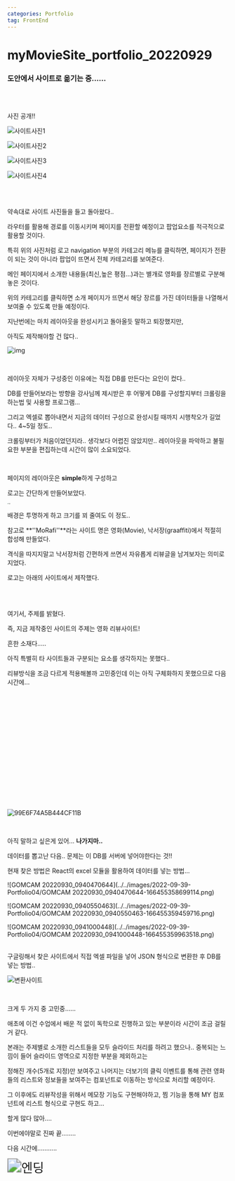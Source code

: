 ```yaml
---
categories: Portfolio	
tag: FrontEnd
---
```




<h1>myMovieSite_portfolio_20220929</h1> 

<h3>도안에서 사이트로 옮기는 중......</h3>

<br><br>

사진 공개!!<br>

![사이트사진1](../../images/2022-09-39-Portfolio04/사이트사진1.png)

![사이트사진2](../../images/2022-09-39-Portfolio04/사이트사진2.png)

![사이트사진3](../../images/2022-09-39-Portfolio04/사이트사진3.png)

![사이트사진4](../../images/2022-09-39-Portfolio04/사이트사진4.png)

<br><br>

약속대로 사이트 사진들을 들고 돌아왔다..<br>

라우터를 활용해 경로를 이동시키며 페이지를 전환할 예정이고 팝업요소를 적극적으로 활용할 것이다.<br>

특히 위의 사진처럼 로고 navigation 부분의 카테고리 메뉴를 클릭하면, 페이지가 전환이 되는 것이 아니라 팝업이 뜨면서 전체 카테고리를 보여준다. <br>

메인 페이지에서 소개한 내용들(최신,높은 평점...)과는 별개로 영화를 장르별로 구분해 놓은 것이다.<br>

위의 카테고리를 클릭하면 소개 페이지가 뜨면서 해당 장르를 가진 데이터들을 나열해서 보여줄 수 있도록 만들 예정이다. <br>

지난번에는 마치 레이아웃을 완성시키고 돌아올듯 말하고 퇴장했지만,<br>

아직도 제작해야할 건 많다..<br>

![img](../../images/2022-09-39-Portfolio04/img.png)

<br>

레이아웃 자체가 구성중인 이유에는 직접  DB를 만든다는 요인이 컸다..<br>

DB를 만들어보라는 방향을 강사님께 제시받은 후 어떻게 DB를 구성할지부터 크롤링을 하는법 및 사용할 프로그램...<br>

그리고 엑셀로 뽑아내면서 지금의 데이터 구성으로 완성시킬 때까지 시행착오가 길었다.. 4~5일 정도.. <br>

크롤링부터가 처음이었던지라.. 생각보다 어렵진 않았지만.. 레이아웃을 파악하고 불필요한 부분을 편집하는데 시간이 많이 소요되었다. <br>

<br>

페이지의 레이아웃은 **simple**하게 구성하고 <br>

로고는 간단하게 만들어보았다. <br>

<img src="../../images/2022-09-39-Portfolio04/logo.png" alt="logo" style="zoom: 15%;" />

배경은 투명하게 하고 크기를 꾀 줄여도 이 정도..<br>

참고로 **''MoRafi''**라는 사이트 명은 영화(Movie), 낙서장(graaffiti)에서 적절히 합성해 만들었다.<br>

격식을 따지지말고 낙서장처럼 간편하게 쓰면서 자유롭게 리뷰글을 남겨보자는 의미로 지었다.<br>

로고는 아래의 사이트에서 제작했다.<br><br>

<br>

여기서, 주제를 밝혔다. 

즉, 지금 제작중인 사이트의 주제는 영화 리뷰사이트!<br>

흔한 소재다..... 

아직 특별히 타 사이트들과 구분되는 요소를 생각하지는 못했다.. <br>

리뷰방식을 조금 다르게 적용해볼까 고민중인데 이는 아직 구체화하지 못했으므로 다음 시간에...<br>

<br><br><br><br><br><br><br><br>

<br>

<br>

<br>

<br>

<br>

<br>



![99E6F74A5B444CF11B](../../images/2022-09-39-Portfolio04/99E6F74A5B444CF11B.png)

<br>

아직 말하고 싶은게 있어... **나가지마..**<br>

데이터를 뽑고난 다음.. 문제는 이 DB를 서버에 넣어야한다는 것!! <br>

현재 찾은 방법은 React의 excel 모듈을 활용하여 데이터를 넣는 방법...<br>

![GOMCAM 20220930_0940470644](../../images/2022-09-39-Portfolio04/GOMCAM 20220930_0940470644-166455358699114.png)

![GOMCAM 20220930_0940550463](../../images/2022-09-39-Portfolio04/GOMCAM 20220930_0940550463-166455359459716.png)

![GOMCAM 20220930_0941000448](../../images/2022-09-39-Portfolio04/GOMCAM 20220930_0941000448-166455359963518.png)

<br>구글링해서 찾은 사이트에서 직접 엑셀 파일을 넣어 JSON 형식으로 변환한 후 DB를 넣는 방법.. <br>

![변환사이트](../../images/2022-09-39-Portfolio04/변환사이트.png)

<br>

크게 두 가지 중 고민중...... <br>

애초에 이건 수업에서 배운 적 없이 독학으로 진행하고 있는 부분이라 시간이 조금 걸릴거 같다.<br>

본래는 주제별로 소개한 리스트들을 모두 슬라이드 처리를 하려고 했으나.. 중복되는 느낌이 들어 슬라이드 영역으로 지정한 부분을 제외하고는 <br>

정해진 개수(5개로 지정)만 보여주고 나머지는 더보기의 클릭 이벤트를 통해 관련 영화들의 리스트와 정보들을 보여주는 컴포넌트로 이동하는 방식으로 처리할 예정이다. <br>

그 이후에도 리뷰작성을 위해서 메모장 기능도 구현해야하고, 찜 기능을 통해 MY 컴포넌트에 리스트 형식으로 구현도 하고...<br>

할게 많다 많아....<br>

이번에야말로 진짜 끝........<br>

다음 시간에...........<br>

<img src="../../images/2022-09-39-Portfolio04/엔딩.png" alt="엔딩" style="zoom:200%;" />





